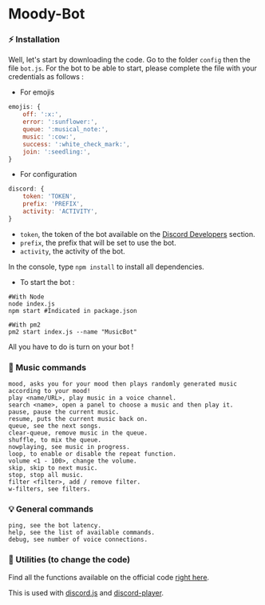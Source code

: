 # Moody-Bot

### ⚡ Installation

Well, let's start by downloading the code.
Go to the folder `config` then the file `bot.js`.
For the bot to be able to start, please complete the file with your credentials as follows :

- For emojis

```js
emojis: {
    off: ':x:',
    error: ':sunflower:',
    queue: ':musical_note:',
    music: ':cow:',
    success: ':white_check_mark:',
    join: ':seedling:',
}
```

- For configuration

```js
discord: {
    token: 'TOKEN',
    prefix: 'PREFIX',
    activity: 'ACTIVITY',
}
```

- `token`, the token of the bot available on the [Discord Developers](https://discordapp.com/developers/applications) section.
- `prefix`, the prefix that will be set to use the bot.
- `activity`, the activity of the bot.

In the console, type `npm install` to install all dependencies.

- To start the bot :

```
#With Node
node index.js
npm start #Indicated in package.json

#With pm2
pm2 start index.js --name "MusicBot"
```

All you have to do is turn on your bot !

### 🎵 Music commands

```
mood, asks you for your mood then plays randomly generated music according to your mood!
play <name/URL>, play music in a voice channel.
search <name>, open a panel to choose a music and then play it.
pause, pause the current music.
resume, puts the current music back on.
queue, see the next songs.
clear-queue, remove music in the queue.
shuffle, to mix the queue.
nowplaying, see music in progress.
loop, to enable or disable the repeat function.
volume <1 - 100>, change the volume.
skip, skip to next music.
stop, stop all music.
filter <filter>, add / remove filter.
w-filters, see filters.
```

### 💡 General commands

```
ping, see the bot latency.
help, see the list of available commands.
debug, see number of voice connections.
```

### 🏓 Utilities (to change the code)

Find all the functions available on the official code [right here](https://github.com/Androz2091/discord-player).

This is used with [discord.js](https://www.npmjs.com/package/discord.js) and [discord-player](https://www.npmjs.com/package/discord-player).
